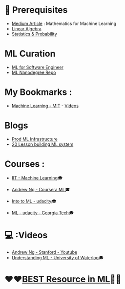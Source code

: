 # :closed_lock_with_key: Prerequisites
* [Medium Article](https://towardsdatascience.com/the-mathematics-of-machine-learning-894f046c568) : Mathematics for Machine Learning
* [Linear Algebra](https://github.com/adhikariaman01/BookmarkSiteList/tree/master/MyBookmarkedLink/LinearAlgebra)
* [Statistics & Probability](https://github.com/adhikariaman01/BookmarkSiteList/blob/master/MyBookmarkedLink/Statistics/README.md)


# ML Curation 

* [ML for Software Engineer](https://github.com/ZuzooVn/machine-learning-for-software-engineers)
* [ML Nanodegree Repo](https://github.com/machinelearningnanodegree)



# My Bookmarks :
* [Machine Learning - MIT](https://ocw.mit.edu/courses/electrical-engineering-and-computer-science/6-867-machine-learning-fall-2006/) - [Videos](https://www.youtube.com/playlist?list=PLUl4u3cNGP619EG1wp0kT-7rDE_Az5TNd)

# Blogs 
* [Prod ML Infrastructure](https://machinelearningmastery.com/building-a-production-machine-learning-infrastructure/)
* [20 Lesson building ML system](https://www.kdnuggets.com/2015/12/xamat-20-lessons-building-machine-learning-systems.html)

# Courses :
* [IIT - Machine Learning](https://www.youtube.com/playlist?list=PLYihddLF-CgYuWNL55Wg8ALkm6u8U7gps):mortar_board: 
* [Andrew Ng - Coursera ML](https://www.coursera.org/learn/machine-learning):mortar_board: 

* [Into to ML - udacity](https://www.udacity.com/course/intro-to-machine-learning--ud120):mortar_board: 
* [ML - udacity - Georgia Tech](https://www.udacity.com/course/machine-learning--ud262):mortar_board: 

#   :computer: :Videos
* [Andrew Ng - Stanford - Youtube](https://www.youtube.com/playlist?list=PLA89DCFA6ADACE599)
* [Understanding ML - University of Waterloo](https://www.youtube.com/watch?v=b5NlRg8SjZg&list=PLPW2keNyw-usgvmR7FTQ3ZRjfLs5jT4BO):mortar_board:

# :heart::heart:[BEST Resource in ML](https://machinelearningmastery.com/start-here/):green_heart::green_heart:
